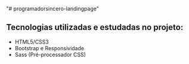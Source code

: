 "# programadorsincero-landingpage" 

## Tecnologias utilizadas e estudadas no projeto:

- HTML5/CSS3
- Bootstrap e Responsividade
- Sass (Pré-processador CSS)